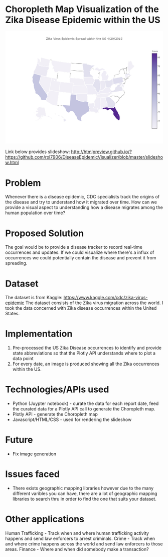 # Choropleth Map Visualization of the Zika Disease Epidemic within the US

![Alt Text](https://github.com/rxl7906/DiseaseEpidemicVisualizer/raw/master/ChoroplethMaps/4_20_2016.png)

Link below provides slideshow:
http://htmlpreview.github.io/?https://github.com/rxl7906/DiseaseEpidemicVisualizer/blob/master/slideshow.html

# Problem #
Whenever there is a disease epidemic, CDC specialists track the origins of the disease and try to understand how it migrated over time. How can we provide a visual aspect to understanding how a disease migrates among the human population over time?

# Proposed Solution #
The goal would be to provide a disease tracker to record real-time occurrences and updates. If we could visualize where there's a influx of occurrences we could potentially contain the disease and prevent it from spreading.

# Dataset #
The dataset is from Kaggle: https://www.kaggle.com/cdc/zika-virus-epidemic
The dataset consists of the Zika virus migration across the world. I took the data concerned with Zika disease occurrences within the United States.

# Implementation #
1) Pre-processed the US Zika Disease occurrences to identify and provide state abbreviations so that the Plotly API understands where to plot a data point
2) For every date, an image is produced showing all the Zika occurrences within the US.

# Technologies/APIs used #
- Python (Juypter notebook) - curate the data for each report date, feed the curated data for a Plotly API call to generate the Choropleth map. 
- Plotly API - generate the Choropleth map
- Javascript/HTML/CSS - used for rendering the slideshow

# Future #
- Fix image generation

# Issues faced #
- There exists geographic mapping libraries however due to the many different varibles you can have, there are a lot of geographic mapping libraries to search thru in order to find the one that suits your dataset.


# Other applications #
Human Trafficking - Track when and where human trafficking activity happens and send law enforcers to arrest criminals.
Crime - Track when and where crime happens across the world and send law enforcers to those areas. 
Finance - Where and when did somebody make a transaction?
